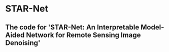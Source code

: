 # STAR-Net
## The code for 'STAR-Net: An Interpretable Model-Aided Network for Remote Sensing Image Denoising'
